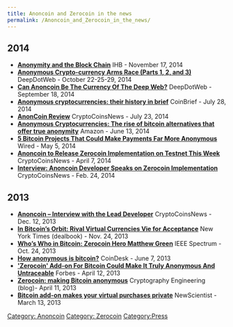 ```yaml
---
title: Anoncoin and Zerocoin in the news
permalink: /Anoncoin_and_Zerocoin_in_the_news/
---
```


2014
----

-   [**Anonymity and the Block Chain**](https://ihb.io/2014-11-17/news/anonymity-block-chain-13570)
    IHB - November 17, 2014
-   [**Anonymous Crypto-currency Arms Race (Parts 1, 2, and 3)**](http://www.deepdotweb.com/tag/ArmsRace/)
    DeepDotWeb - October 22-25-29, 2014
-   [**Can Anoncoin Be The Currency Of The Deep Web?**](http://www.deepdotweb.com/2014/09/18/can-anoncoin-be-the-currency-of-the-deep-web/)
    DeepDotWeb - September 18, 2014
-   [**Anonymous cryptocurrencies: their history in brief**](http://coinbrief.net/anonymous-cryptocurrencies-brief-history/)
    CoinBrief - July 28, 2014
-   [**AnonCoin Review**](http://www.cryptocoinsnews.com/news/anoncoin-review-random-coin-day/2014/07/23)
    CryptoCoinsNews - July 23, 2014
-   [**Anonymous Cryptocurrencies: The rise of bitcoin alternatives that offer true anonymity**](http://www.amazon.com/Anonymous-Cryptocurrencies-bitcoin-alternatives-anonymity-ebook/dp/B00KZ6WANE)
    Amazon - June 13, 2014
-   [**5 Bitcoin Projects That Could Make Payments Far More Anonymous**](http://www.wired.com/2014/05/bitcoin-anonymous-projects/)
    Wired - May 5, 2014
-   [**Anoncoin to Release Zerocoin Implementation on Testnet This Week**](http://www.cryptocoinsnews.com/news/anoncoin-release-zerocoin-implementation-testnet-this-week/2014/04/07)
    CryptoCoinsNews - April 7, 2014
-   [**Interview: Anoncoin Developer Speaks on Zerocoin Implementation**](http://www.cryptocoinsnews.com/news/interview-anoncoin-developer-speaks-zerocoin-implementation/2014/02/24)
    CryptoCoinsNews - Feb. 24, 2014

2013
----

-   [**Anoncoin – Interview with the Lead Developer**](http://www.cryptocoinsnews.com/news/anoncoin-interview-lead-developer/2013/12/12)
    CryptoCoinsNews - Dec. 12, 2013
-   [**In Bitcoin’s Orbit: Rival Virtual Currencies Vie for Acceptance**](http://dealbook.nytimes.com/2013/11/24/in-bitcoins-orbit-rival-virtual-currencies-vie-for-acceptance/?_php=true&_type=blogs&_php=true&_type=blogs&_r=1)
    New York Times (dealbook) - Nov. 24, 2013
-   [**Who’s Who in Bitcoin: Zerocoin Hero Matthew Green**](http://spectrum.ieee.org/computing/networks/whos-who-in-bitcoin-zerocoin-hero-matthew-green)
    IEEE Spectrum - Oct. 24, 2013
-   [**How anonymous is bitcoin?**](http://www.coindesk.com/how-anonymous-is-bitcoin/)
    CoinDesk - June 7, 2013
-   [**'Zerocoin' Add-on For Bitcoin Could Make It Truly Anonymous And Untraceable**](http://www.forbes.com/sites/andygreenberg/2013/04/12/zerocoin-add-on-for-bitcoin-could-make-it-truly-anonymous-and-untraceable/)
    Forbes - April 12, 2013
-   [**Zerocoin: making Bitcoin anonymous**](http://blog.cryptographyengineering.com/2013/04/zerocoin-making-bitcoin-anonymous.html)
    Cryptography Engineering (blog)- April 11, 2013
-   [**Bitcoin add-on makes your virtual purchases private**](http://www.newscientist.com/blogs/onepercent/2013/03/bitcoin-zerocoin.html)
    NewScientist - March 13, 2013

[Category: Anoncoin](/Category:_Anoncoin "wikilink") [Category: Zerocoin](/Category:_Zerocoin "wikilink") [Category:Press](/Category:Press "wikilink")